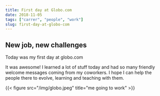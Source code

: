 ```yaml
---
title: First day at Globo.com
date: 2018-11-05
tags: ["carrer", "people", "work"]
slug: first-day-at-globo-com
---
```


## New job, new challenges

Today was my first day at globo.com

It was awesome! I learned a lot of stuff today and had so many friendly welcome messages coming from my coworkers.
I hope I can help the people there to evolve, learning and teaching with them.

{{< figure src="/img/globo.jpeg" title="me going to work" >}}
